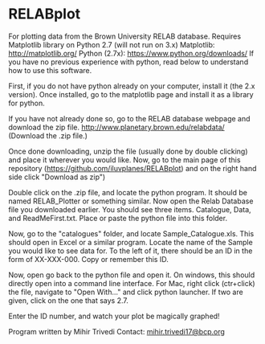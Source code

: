 RELABplot
=========

For plotting data from the Brown University RELAB database. 
Requires Matplotlib library on Python 2.7 (will not run on 3.x)
Matplotlib: http://matplotlib.org/
Python (2.7x): https://www.python.org/downloads/
If you have no previous experience with python, read below to understand how to use this software.

First, if you do not have python already on your computer, install it (the 2.x version). 
Once installed, go to the matplotlib page and install it as a library for python.

If you have not already done so, go to the RELAB database webpage and download the zip file. http://www.planetary.brown.edu/relabdata/ (Download the .zip file.)

Once done downloading, unzip the file (usually done by double clicking) and place it wherever you would like.
Now, go to the main page of this repository (https://github.com/iluvplanes/RELABplot) and on the right hand side click "Download as zip")

Double click on the .zip file, and locate the python program. It should be named RELAB_Plotter or something similar.
Now open the Relab Database file you downloaded earlier. You should see three items. Catalogue, Data, and ReadMeFirst.txt.
Place or paste the python file into this folder.

Now, go to the "catalogues" folder, and locate Sample_Catalogue.xls. This should open in Excel or a similar program. Locate the name of the Sample you would like to see data for. To the left of it, there should be an ID in the form of XX-XXX-000. Copy or remember this ID.

Now, open go back to the python file and open it. On windows, this should directly open into a command line interface. For Mac, right click (ctr+click) the file, navigate to "Open With..." and click python launcher. If two are given, click on the one that says 2.7.

Enter the ID number, and watch your plot be magically graphed!

Program written by Mihir Trivedi
Contact: mihir.trivedi17@bcp.org
